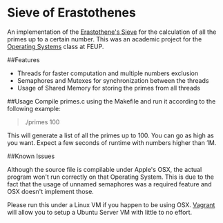 Sieve of Erastothenes
==================

An implementation of the [Erastothene's Sieve](http://en.wikipedia.org/wiki/Sieve_of_Eratosthenes) for the calculation of all the primes up to a certain number. This was an academic project for the [Operating Systems](https://sigarra.up.pt/feup/en/UCURR_GERAL.FICHA_UC_VIEW?pv_ocorrencia_id=333120) class at FEUP.

##Features

+ Threads for faster computation and multiple numbers exclusion
+ Semaphores and Mutexes for synchronization between the threads
+ Usage of Shared Memory for storing the primes from all threads

##Usage
Compile primes.c using the Makefile and run it according to the following example:

> ./primes 100

This will generate a list of all the primes up to 100. You can go as high as you want. Expect a few seconds of runtime with numbers higher than 1M.

##Known Issues

Although the source file is compilable under Apple's OSX, the actual program won't run correctly on that Operating System. This is due to the fact that the usage of unnamed semaphores was a required feature and OSX doesn't implement those.

Please run this under a Linux VM if you happen to be using OSX. [Vagrant](http://www.vagrantup.com/) will allow you to setup a Ubuntu Server VM with little to no effort.